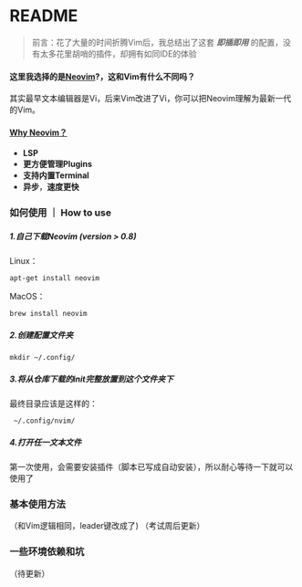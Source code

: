 # README

> 前言：花了大量的时间折腾Vim后，我总结出了这套 ***即插即用*** 的配置，没有太多花里胡哨的插件，却拥有如同IDE的体验

#### 这里我选择的是[Neovim](https://neovim.io/)?，这和Vim有什么不同吗？

其实最早文本编辑器是Vi，后来Vim改进了Vi，你可以把Neovim理解为最新一代的Vim。

#### [Why Neovim？](https://www.baeldung.com/linux/vim-vs-neovim)

- **LSP**
- **更方便管理Plugins**
- **支持内置Terminal**
- **异步**，**速度更快**

### 如何使用 ｜ How to use

##### 1.自己下载Neovim (version > 0.8)

Linux：

```
apt-get install neovim
```

MacOS：

```
brew install neovim
```

##### 2.创建配置文件夹

```text
mkdir ~/.config/
```

##### 3.将从仓库下载的init完整放置到这个文件夹下

最终目录应该是这样的：

```text
 ~/.config/nvim/
```

##### 4.打开任一文本文件

第一次使用，会需要安装插件（脚本已写成自动安装），所以耐心等待一下就可以使用了

### 基本使用方法

 （和Vim逻辑相同，leader键改成了<SPACE>)
 （考试周后更新）
 
### 一些环境依赖和坑

（待更新）

